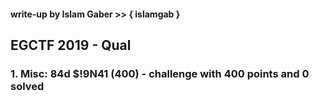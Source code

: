 #### write-up by Islam Gaber >> { islamgab }
## EGCTF 2019 - Qual

### 1. Misc: 84d $!9N41 (400) - challenge with 400 points and 0 solved
